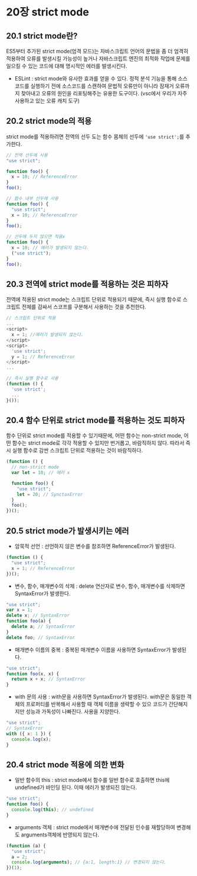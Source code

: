 # 20장 strict mode

## 20.1 strict mode란?

ES5부터 추가된 strict mode(엄격 모드)는 자바스크립트 언어의 문법을 좀 더 엄격히 적용하여 오류를 발생시킬 가능성이 높거나 자바스크립트 엔진의 최적화 작업에 문제를 일으킬 수 있는 코드에 대해 명시적인 에러를 발생시킨다.

- ESLint : strict mode와 유사한 효과를 얻을 수 있다. 정적 분석 기능을 통해 소스코드를 실행하기 전에 소스코드를 스캔하여 문법적 오류만이 아니라 잠재거 오류까지 찾아내고 오류의 원인을 리포팅해주는 유용한 도구이다. (vsc에서 우리가 자주 사용하고 있는 오류 캐치 도구)

## 20.2 strict mode의 적용

strict mode를 적용하려면 전역의 선두 도는 함수 몸체의 선두에 `'use strict';`를 추가한다.

```javascript
// 전역 선두에 사용
"use strict";

function foo() {
  x = 10; // ReferenceError
}
foo();

// 함수 내부 선두에 사용
function foo() {
  "use strict";
  x = 10; // ReferenceError
}
foo();

// 선두에 두지 않으면 적용x
function foo() {
  x = 10; // 에러가 발생되지 않는다.
  ("use strict");
}
foo();
```

## 20.3 전역에 strict mode를 적용하는 것은 피하자

전역에 적용된 strict mode는 스크립트 단위로 적용되기 때문에, 즉시 실행 함수로 스크립트 전체를 감싸서 스코프를 구분해서 사용하는 것을 추천한다.

```javascript
// 스크립트 단위로 적용
...
<script>
  x = 1; //에러가 발생되지 않는다.
</script>
<script>
  'use strict';
  y = 1; // ReferenceError
</script>
...

// 즉시 실행 함수로 사용
(function () {
  'use strict';
  ...
}());
```

## 20.4 함수 단위로 strict mode를 적용하는 것도 피하자

함수 단위로 strict mode를 적용할 수 있기때문에, 어떤 함수는 non-strict mode, 어떤 함수는 strict mode로 각각 적용할 수 있지만 번거롭고, 바람직하지 않다. 따라서 즉시 실행 함수로 감싼 스크립트 단위로 적용하는 것이 바람직하다.

```javascript
(function () {
  // non-strict mode
  var let = 10; // 에러 x

  function foo() {
    "use strict";
    let = 20; // SynctaxError
  }
  foo();
})();
```

## 20.5 strict mode가 발생시키는 에러

- 암묵적 선언 : 선언하지 않은 변수를 참조하면 ReferenceError가 발생된다.

```javascript
(function () {
  "use strict";
  x = 1; // ReferenceError
})();
```

- 변수, 함수, 매개변수의 삭제 : delete 연산자로 변수, 함수, 매개변수를 삭제하면 SyntaxError가 발생한다.

```javascript
"use strict";
var x = 1;
delete x; // SyntaxError
function foo(a) {
  delete a; // SyntaxError
}
delete foo; // SyntaxError
```

- 매개변수 이름의 중복 : 중복된 매개변수 이름을 사용하면 SyntaxError가 발생된다.

```javascript
"use strict";
function foo(x, x) {
  return x + x; // SyntaxError
}
```

- with 문의 사용 : with문을 사용하면 SyntaxError가 발생된다. with문은 동일한 객체의 프로퍼티를 반복해서 사용할 때 객체 이름을 생략할 수 있으 코드가 간단해지지만 성능과 가독성이 나빠진다. 사용을 지양한다.

```javascript
"use strict";
// SyntaxError
with ({ x: 1 }) {
  console.log(x);
}
```

## 20.4 strict mode 적용에 의한 변화

- 일반 함수의 this : strict mode에서 함수를 일반 함수로 호출하면 this에 undefined가 바인딩 된다. 이때 에러가 발생되진 않는다.

```javascript
"use strict";
function foo() {
  console.log(this); // undefined
}
```

- arguments 객체 : strict mode에서 매개변수에 전달된 인수를 재할당하여 변경해도 arguments객체에 반영되지 않는다.

```javascript
(function (a) {
  "use strict";
  a = 2;
  console.log(arguments); // {a:1, length:1} // 변경되지 않는다.
})(1);
```
